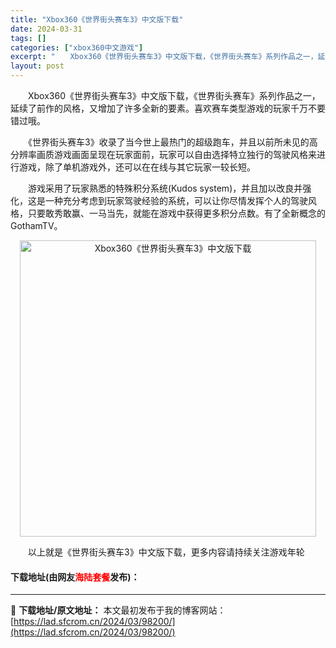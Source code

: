 ```yaml
---
title: "Xbox360《世界街头赛车3》中文版下载"
date: 2024-03-31
tags: []
categories: ["xbox360中文游戏"]
excerpt: "　　Xbox360《世界街头赛车3》中文版下载，《世界街头赛车》系列作品之一，延续了前作的风格，又增加了许多全新的要素。喜欢赛车类型游戏的玩家千万不要错过哦。 　　《世界街头赛车3》收录了当今世上最热门的超级跑车，并且以前所未见的高分辨率画质游戏画面呈现在玩家面前，玩家可以自由选择特立独行的驾驶风格&hellip;"
layout: post
---
```


 <p>　　Xbox360《世界街头赛车3》中文版下载，《世界街头赛车》系列作品之一，延续了前作的风格，又增加了许多全新的要素。喜欢赛车类型游戏的玩家千万不要错过哦。</p> <p>　　《世界街头赛车3》收录了当今世上最热门的超级跑车，并且以前所未见的高分辨率画质游戏画面呈现在玩家面前，玩家可以自由选择特立独行的驾驶风格来进行游戏，除了单机游戏外，还可以在在线与其它玩家一较长短。</p> <p>　　游戏采用了玩家熟悉的特殊积分系统(Kudos system)，并且加以改良并强化，这是一种充分考虑到玩家驾驶经验的系统，可以让你尽情发挥个人的驾驶风格，只要敢秀敢赢、一马当先，就能在游戏中获得更多积分点数。有了全新概念的GothamTV。</p> <p align="center"><img align="" border="0" src="https://lad.sfcrom.cn/wp-content/uploads/2024/03/20240330_66083deb9d328.jpg" width="474" alt="Xbox360《世界街头赛车3》中文版下载" /></p> <p>　　以上就是《世界街头赛车3》中文版下载，更多内容请持续关注游戏年轮</p> <p><h4>下载地址(由网友<font color="red">海陆套餐</font>发布)：</h4></p> 

---
📖 **下载地址/原文地址：** 本文最初发布于我的博客网站：[https://lad.sfcrom.cn/2024/03/98200/](https://lad.sfcrom.cn/2024/03/98200/)
